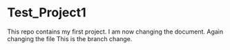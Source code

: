 # Test_Project1
This repo contains my first project.
I am now changing the document.
Again changing the file
This is the branch change.